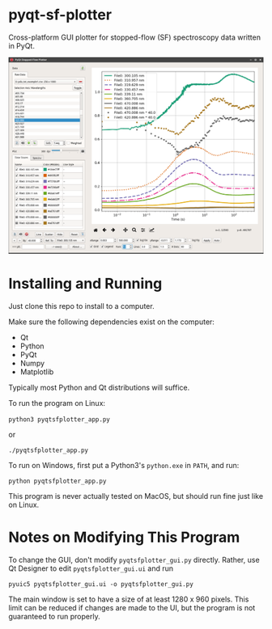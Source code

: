 # pyqt-sf-plotter

Cross-platform GUI plotter for stopped-flow (SF) spectroscopy data written in PyQt.

![ScreenShot](/exampleData/screenshot-xfce.png)

# Installing and Running

Just clone this repo to install to a computer.

Make sure the following dependencies exist on the computer: 
  * Qt
  * Python 
  * PyQt 
  * Numpy 
  * Matplotlib
 
 Typically most Python and Qt distributions will suffice.

To run the program on Linux:

  ```python3 pyqtsfplotter_app.py```
    
  or
  
  ```chmod +x pyqtsfplotter_app.py
  ./pyqtsfplotter_app.py
  ```

To run on Windows, first put a Python3's `python.exe` in `PATH`, and run:

    python pyqtsfplotter_app.py
    
This program is never actually tested on MacOS, but should run fine just like on Linux.

# Notes on Modifying This Program

To change the GUI, don't modify `pyqtsfplotter_gui.py` directly. Rather, use Qt Designer to edit `pyqtsfplotter_gui.ui` and run

    pyuic5 pyqtsfplotter_gui.ui -o pyqtsfplotter_gui.py

The main window is set to have a size of at least 1280 x 960 pixels. This limit can be reduced if changes are made to the UI, but the program is not guaranteed to run properly. 
